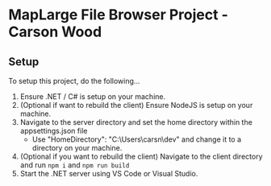 # MapLarge File Browser Project - Carson Wood

## Setup
To setup this project, do the following...

1. Ensure .NET / C# is setup on your machine.
2. (Optional if want to rebuild the client) Ensure NodeJS is setup on your machine.
3. Navigate to the server directory and set the home directory within the appsettings.json file
    - Use "HomeDirectory": "C:\\Users\\carsn\\dev" and change it to a directory on your machine.
4. (Optional if you want to rebuild the client) Navigate to the client directory and run `npm i` and `npm run build`
5. Start the .NET server using VS Code or Visual Studio.